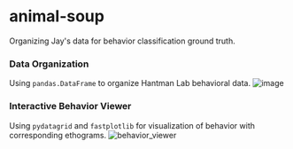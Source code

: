 # animal-soup
Organizing Jay's data for behavior classification ground truth.

### Data Organization 
Using `pandas.DataFrame` to organize Hantman Lab behavioral data.
![image](https://github.com/hantman-lab/animal-soup/assets/69729525/a4278199-2d96-454a-84ac-976288a1ee13)

### Interactive Behavior Viewer
Using `pydatagrid` and `fastplotlib` for visualization of behavior with corresponding ethograms.
![behavior_viewer](https://github.com/hantman-lab/animal-soup/assets/69729525/235bf67e-88e0-4d8a-a34c-4848b48d94f8)
